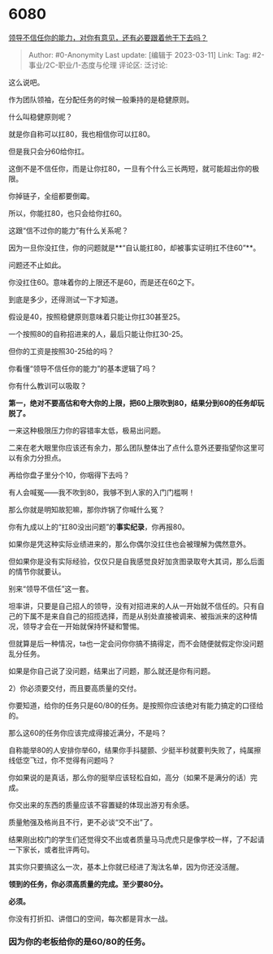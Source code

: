 # 6080
[领导不信任你的能力，对你有意见，还有必要跟着他干下去吗？](https://www.zhihu.com/question/585309505/answer/2930796807)

> Author: #0-Anonymity
> Last update: [编辑于 2023-03-11]
> Link:
> Tag: #2-事业/2C-职业/1-态度与伦理
> 评论区:
> 泛讨论:

这么说吧。

作为团队领袖，在分配任务的时候一般秉持的是稳健原则。

什么叫稳健原则呢？

就是你自称可以扛80，我也相信你可以扛80。

但是我只会分60给你扛。

这倒不是不信任你，而是让你扛80，一旦有个什么三长两短，就可能超出你的极限。

你掉链子，全组都要倒霉。

所以，你能扛80，也只会给你扛60。

这跟“信不过你的能力”有什么关系呢？

因为一旦你没扛住，你的问题就是**“自认能扛80，却被事实证明扛不住60”**。

问题还不止如此。

你没扛住60。意味着你的上限还不是60，而是还在60之下。

到底是多少，还得测试一下才知道。

假设是40，按照稳健原则意味着只能让你扛30甚至25。

一个按照80的自称招进来的人，最后只能让你扛30-25。

但你的工资是按照30-25给的吗？

你看懂“领导不信任你的能力”的基本逻辑了吗？

你有什么教训可以吸取？

**第一，绝对不要高估和夸大你的上限，把60上限吹到80，结果分到60的任务却玩脱了。**

一来这种极限压力你的容错率太低，极易出问题。

二来在老大眼里你应该还有余力，那么团队整体出了点什么意外还要指望你这里可以有余力分担点。

再给你盘子里分个10，你咽得下去吗？

有人会喊冤——我不吹到80，我够不到人家的入门门槛啊！

那么你就是明知故犯嘛，那你炸锅了你喊什么冤？

你有九成以上的“扛80没出问题”的**事实纪录**，你再报80。

如果你是凭这种实际业绩进来的，那么你偶尔没扛住也会被理解为偶然意外。

但如果你是没有实际经验，仅仅只是自我感觉良好加贪图录取夸大其词，那么后面的情节你就要认。

别来“领导不信任”这一套。

坦率讲，只要是自己招人的领导，没有对招进来的人从一开始就不信任的。只有自己的下属不是来自自己的招揽选择，而是从别处直接被调来、被指派来的这种情况，领导才会在一开始就保持怀疑和警惕。

但就算是后一种情况，ta也一定会问你你搞不搞得定，而不会随便就假定你没问题乱分任务。

如果是你自己说了没问题，结果出了问题，那么就还是你有问题。

2）你必须要交付，而且要高质量的交付。

你要知道，给你的任务只是60/80的任务。是按照你应该绝对有能力搞定的口径给的。

那么这60的任务你应该完成得接近满分，不是吗？

自称能举80的人安排你举60，结果你手抖腿颤、少挺半秒就要判失败了，纯属擦线低空飞过，你不觉得有问题吗？

你如果说的是真话，那么你的挺举应该轻松自如，高分（如果不是满分的话）完成。

你交出来的东西的质量应该不容置疑的体现出游刃有余感。

质量勉强及格尚且不行，更不必谈“交不出”了。

结果刚出校门的学生们还觉得交不出或者质量马马虎虎只是像学校一样，了不起请一下家长，或者批评两句。

其实你只要搞这么一次，基本上你就已经进了淘汰名单，因为你还没活醒。

**领到的任务，你必须高质量的完成。至少要80分。**

**必须。**

你没有打折扣、讲借口的空间，每次都是背水一战。

### 因为你的老板给你的是60/80的任务。
